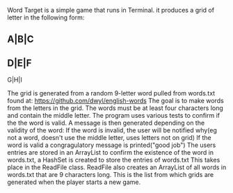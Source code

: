 Word Target is a simple game that runs in Terminal.
it produces a grid of letter in the following form:

A|B|C
-----
D|E|F
-----
G|H|I

The grid is generated from a random 9-letter word pulled from words.txt found at: https://github.com/dwyl/english-words
The goal is to make words from the letters in the grid. The words must be at least four characters long
and contain the middle letter.
The program uses various tests to confirm if the the word is valid.
A message is then generated depending on the validity of the word:
If the word is invalid, the user will be notified why(eg not a word, doesn't use the middle letter, uses letters not on grid)
If the word is valid a congragulatory message is printed("good job")
The users entries are stored in an ArrayList
to confirm the existence of the word in words.txt, a HashSet is created to store the entries of words.txt
This takes place in the ReadFile class.
ReadFile also creates an ArrayList of all words in words.txt that are 9 characters long.
This is the list from which grids are generated when the player starts a new game.
